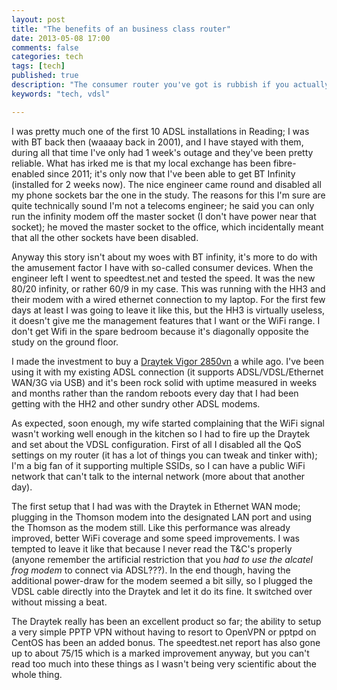 ```yaml
---
layout: post
title: "The benefits of an business class router"
date: 2013-05-08 17:00
comments: false
categories: tech
tags: [tech]
published: true
description: "The consumer router you've got is rubbish if you actually need to work from home"
keywords: "tech, vdsl"

---
```


I was pretty much one of the first 10 ADSL installations in Reading; I was with BT back then (waaaay back in 2001), and I have stayed with them, during all that time I've only had 1 week's outage and they've been pretty reliable. What has irked me is that my local exchange has been fibre-enabled since 2011; it's only now that I've been able to get BT Infinity (installed for 2 weeks now). The nice engineer came round and disabled all my phone sockets bar the one in the study. The reasons for this I'm sure are quite technically sound I'm not a telecoms engineer; he said you can only run the infinity modem off the master socket (I don't have power near that socket); he moved the master socket to the office, which incidentally meant that all the other sockets have been disabled.

<!-- more -->

Anyway this story isn't about my woes with BT infinity, it's more to do with the amusement factor I have with so-called consumer devices. When the engineer left I went to speedtest.net and tested the speed. It was the new 80/20 infinity, or rather 60/9 in my case. This was running with the HH3 and their modem with a wired ethernet connection to my laptop. For the first few days at least I was going to leave it like this, but the HH3 is virtually useless, it doesn't give me the management features that I want or the WiFi range. I don't get Wifi in the spare bedroom because it's diagonally opposite the study on the ground floor.
 
I made the investment to buy a [Draytek Vigor 2850vn](http://www.draytek.co.uk/products/vigor2850.html) a while ago. I've been using it with my existing ADSL connection (it supports ADSL/VDSL/Ethernet WAN/3G via USB) and it's been rock solid with uptime measured in weeks and months rather than the random reboots every day that I had been getting with the HH2 and other sundry other ADSL modems. 

As expected, soon enough, my wife started complaining that the WiFi signal wasn't working well enough in the kitchen so I had to fire up the Draytek and set about the VDSL configuration. First of all I disabled all the QoS settings on my router (it has a lot of things you can tweak and tinker with); I'm a big fan of it supporting multiple SSIDs, so I can have a public WiFi network that can't talk to the internal network (more about that another day).

The first setup that I had was with the Draytek in Ethernet WAN mode; plugging in the Thomson modem into the designated LAN port and using the Thomson as the modem still. Like this performance was already improved, better WiFi coverage and some speed improvements. I was tempted to leave it like that because I never read the T&C's properly (anyone remember the artificial restriction that you _had to use the alcatel frog modem_ to connect via ADSL???). In the end though, having the additional power-draw for the modem seemed a bit silly, so I plugged the VDSL cable directly into the Draytek and let it do its fine. It switched over without missing a beat.

The Draytek really has been an excellent product so far; the ability to setup a very simple PPTP VPN without having to resort to OpenVPN or pptpd on CentOS has been an added bonus. The speedtest.net report has also gone up to about 75/15 which is a marked improvement anyway, but you can't read too much into these things as I wasn't being very scientific about the whole thing.
